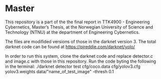 # Master

This repository is a part of the the final report in TTK4900 - Engineering Cybernetics, Master’s Thesis, at the Norwegian University of Science and Technology (NTNU) at the department of Engineering Cybernetics. 

The files are modifided versions of those in the darknet version 3. The total darknet code can be found at https://pjreddie.com/darknet/yolo/ 

In order to run this system, clone the darknet code and replace detector.c and image.c with those in this repository. 
Run the code byting the following in the terminal: ./darknet detector test cfg/coco.data cfg/yolov3.cfg yolov3.weights data/"name_of_test_image" -thresh 0.1
